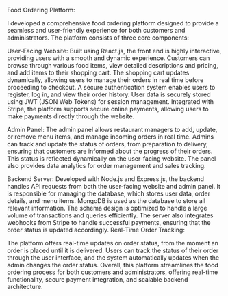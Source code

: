 Food Ordering Platform:

I developed a comprehensive food ordering platform designed to provide a seamless and user-friendly experience for both customers and administrators. The platform consists of three core components:

User-Facing Website:
Built using React.js, the front end is highly interactive, providing users with a smooth and dynamic experience. Customers can browse through various food items, view detailed descriptions and pricing, and add items to their shopping cart.
The shopping cart updates dynamically, allowing users to manage their orders in real time before proceeding to checkout.
A secure authentication system enables users to register, log in, and view their order history. User data is securely stored using JWT (JSON Web Tokens) for session management.
Integrated with Stripe, the platform supports secure online payments, allowing users to make payments directly through the website.

Admin Panel:
The admin panel allows restaurant managers to add, update, or remove menu items, and manage incoming orders in real time.
Admins can track and update the status of orders, from preparation to delivery, ensuring that customers are informed about the progress of their orders. This status is reflected dynamically on the user-facing website.
The panel also provides data analytics for order management and sales tracking.

Backend Server:
Developed with Node.js and Express.js, the backend handles API requests from both the user-facing website and admin panel. It is responsible for managing the database, which stores user data, order details, and menu items.
MongoDB is used as the database to store all relevant information. The schema design is optimized to handle a large volume of transactions and queries efficiently.
The server also integrates webhooks from Stripe to handle successful payments, ensuring that the order status is updated accordingly.
Real-Time Order Tracking:

The platform offers real-time updates on order status, from the moment an order is placed until it is delivered. Users can track the status of their order through the user interface, and the system automatically updates when the admin changes the order status.
Overall, this platform streamlines the food ordering process for both customers and administrators, offering real-time functionality, secure payment integration, and scalable backend architecture.
